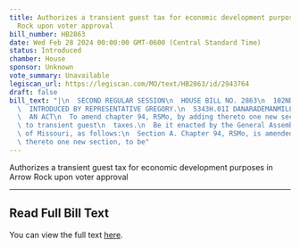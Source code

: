 ```yaml
---
title: Authorizes a transient guest tax for economic development purposes in Arrow
  Rock upon voter approval
bill_number: HB2863
date: Wed Feb 28 2024 00:00:00 GMT-0600 (Central Standard Time)
status: Introduced
chamber: House
sponsor: Unknown
vote_summary: Unavailable
legiscan_url: https://legiscan.com/MO/text/HB2863/id/2943764
draft: false
bill_text: "|\n  SECOND REGULAR SESSION\n  HOUSE BILL NO. 2863\n  102ND GENERAL ASSEMBLY\n\
  \  INTRODUCED BY REPRESENTATIVE GREGORY.\n  5343H.01I DANARADEMANMILLER,ChiefClerk\n\
  \  AN ACT\n  To amend chapter 94, RSMo, by adding thereto one new section relating\
  \ to transient guest\n  taxes.\n  Be it enacted by the General Assembly of the state\
  \ of Missouri, as follows:\n  Section A. Chapter 94, RSMo, is amended by adding\
  \ thereto one new section, to be"
---
```

Authorizes a transient guest tax for economic development purposes in Arrow Rock upon voter approval

---

## Read Full Bill Text

You can view the full text [here](https://legiscan.com/MO/text/HB2863/id/2943764).
